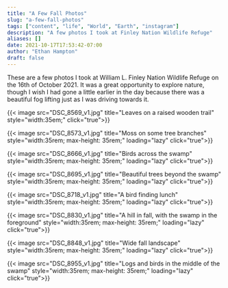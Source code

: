 ```yaml
---
title: "A Few Fall Photos"
slug: "a-few-fall-photos"
tags: ["content", "life", "World", "Earth", "instagram"]
description: "A few photos I took at Finley Nation Wildlife Refuge"
aliases: []
date: 2021-10-17T17:53:42-07:00
author: "Ethan Hampton"
draft: false
---
```


These are a few photos I took at William L. Finley Nation Wildlife Refuge on the 16th of October 2021. It was a great opportunity to explore nature, though I wish I had gone a little earlier in the day because there was a beautiful fog lifting just as I was driving towards it.

{{< image src="DSC_8569_v1.jpg" title="Leaves on a raised wooden trail" style="width:35em;" click="true">}}

{{< image src="DSC_8573_v1.jpg" title="Moss on some tree branches" style="width:35rem; max-height: 35rem;" loading="lazy" click="true">}}

{{< image src="DSC_8666_v1.jpg" title="Birds across the swamp" style="width:35rem; max-height: 35rem;" loading="lazy" click="true">}}

{{< image src="DSC_8695_v1.jpg" title="Beautiful trees beyond the swamp" style="width:35rem; max-height: 35rem;" loading="lazy" click="true">}}

{{< image src="DSC_8718_v1.jpg" title="A bird finding lunch" style="width:35rem; max-height: 35rem;" loading="lazy" click="true">}}

{{< image src="DSC_8830_v1.jpg" title="A hill in fall, with the swamp in the foreground" style="width:35rem; max-height: 35rem;" loading="lazy" click="true">}}

{{< image src="DSC_8848_v1.jpg" title="Wide fall landscape" style="width:35rem; max-height: 35rem;" loading="lazy" click="true">}}

{{< image src="DSC_8955_v1.jpg" title="Logs and birds in the middle of the swamp" style="width:35rem; max-height: 35rem;" loading="lazy" click="true">}}
